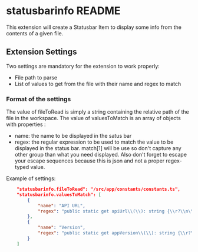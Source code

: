 # statusbarinfo README

This extension will create a Statusbar Item to display some info from the contents of a given file.

## Extension Settings

Two settings are mandatory for the extension to work properly:
 - File path to parse
 - List of values to get from the file with their name and regex to match

### Format of the settings

The value of fileToRead is simply a string containing the relative path of the file in the workspace.
The value of valuesToMatch is an array of objects with properties :
  - name: the name to be displayed in the satus bar
  - regex: the regular expression to be used to match the value to be displayed in the status bar. match[1] will be use so don't capture any other group than what you need displayed. Also don't forget to escape your escape sequences because this is json and not a proper regex-typed value.

Example of settings:

```json
    "statusbarinfo.fileToRead": "/src/app/constants/constants.ts",
    "statusbarinfo.valuesToMatch": [
        {
            "name": "API URL",
            "regex": "public static get apiUrl\\(\\): string {\\r?\\n\\s*return \"(.*)\";\\r?\\n\\s*}"
        },
        {
            "name": "Version",
            "regex": "public static get appVersion\\(\\): string {\\r?\\n\\s*return \"(.*)\";\\r?\\n\\s*}"
        }
    ]
```